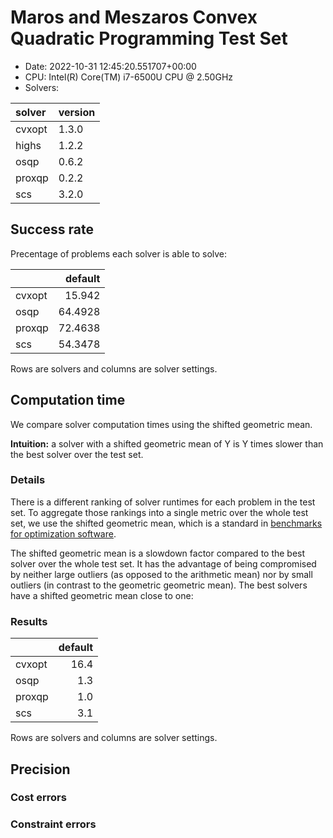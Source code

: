 # Maros and Meszaros Convex Quadratic Programming Test Set

- Date: 2022-10-31 12:45:20.551707+00:00
- CPU: Intel(R) Core(TM) i7-6500U CPU @ 2.50GHz
- Solvers:

| solver   | version   |
|:---------|:----------|
| cvxopt   | 1.3.0     |
| highs    | 1.2.2     |
| osqp     | 0.6.2     |
| proxqp   | 0.2.2     |
| scs      | 3.2.0     |

## Success rate

Precentage of problems each solver is able to solve:

|        |   default |
|:-------|----------:|
| cvxopt |   15.942  |
| osqp   |   64.4928 |
| proxqp |   72.4638 |
| scs    |   54.3478 |

Rows are solvers and columns are solver settings.

## Computation time

We compare solver computation times using the shifted geometric mean.

**Intuition:** a solver with a shifted geometric mean of Y is Y times slower
than the best solver over the test set.

### Details

There is a different ranking of solver runtimes for each problem in the test
set. To aggregate those rankings into a single metric over the whole test set,
we use the shifted geometric mean, which is a standard in [benchmarks for
optimization software](http://plato.asu.edu/bench.html).

The shifted geometric mean is a slowdown factor compared to the best solver
over the whole test set. It has the advantage of being compromised by neither
large outliers (as opposed to the arithmetic mean) nor by small outliers (in
contrast to the geometric geometric mean). The best solvers have a shifted
geometric mean close to one:

### Results

|        |   default |
|:-------|----------:|
| cvxopt |      16.4 |
| osqp   |       1.3 |
| proxqp |       1.0 |
| scs    |       3.1 |

Rows are solvers and columns are solver settings.

## Precision

### Cost errors

### Constraint errors

